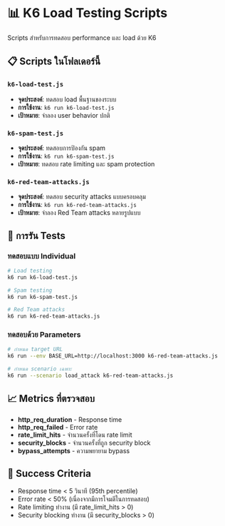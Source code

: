 # 📊 K6 Load Testing Scripts

Scripts สำหรับการทดสอบ performance และ load ด้วย K6

## 📋 Scripts ในโฟลเดอร์นี้

### `k6-load-test.js`

- **จุดประสงค์**: ทดสอบ load พื้นฐานของระบบ
- **การใช้งาน**: `k6 run k6-load-test.js`
- **เป้าหมาย**: จำลอง user behavior ปกติ

### `k6-spam-test.js`

- **จุดประสงค์**: ทดสอบการป้องกัน spam
- **การใช้งาน**: `k6 run k6-spam-test.js`
- **เป้าหมาย**: ทดสอบ rate limiting และ spam protection

### `k6-red-team-attacks.js`

- **จุดประสงค์**: ทดสอบ security attacks แบบครอบคลุม
- **การใช้งาน**: `k6 run k6-red-team-attacks.js`
- **เป้าหมาย**: จำลอง Red Team attacks หลายรูปแบบ

## 🚀 การรัน Tests

### ทดสอบแบบ Individual

```bash
# Load testing
k6 run k6-load-test.js

# Spam testing
k6 run k6-spam-test.js

# Red Team attacks
k6 run k6-red-team-attacks.js
```

### ทดสอบด้วย Parameters

```bash
# กำหนด target URL
k6 run --env BASE_URL=http://localhost:3000 k6-red-team-attacks.js

# กำหนด scenario เฉพาะ
k6 run --scenario load_attack k6-red-team-attacks.js
```

## 📈 Metrics ที่ตรวจสอบ

- **http_req_duration** - Response time
- **http_req_failed** - Error rate
- **rate_limit_hits** - จำนวนครั้งที่โดน rate limit
- **security_blocks** - จำนวนครั้งที่ถูก security block
- **bypass_attempts** - ความพยายาม bypass

## 🎯 Success Criteria

- Response time < 5 วินาที (95th percentile)
- Error rate < 50% (เนื่องจากมีการโจมตีในการทดสอบ)
- Rate limiting ทำงาน (มี rate_limit_hits > 0)
- Security blocking ทำงาน (มี security_blocks > 0)
